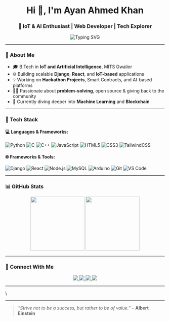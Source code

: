 <h1 align="center">Hi 👋, I'm Ayan Ahmed Khan</h1>
<h3 align="center">🚀 IoT & AI Enthusiast | Web Developer | Tech Explorer</h3>

<p align="center">
  <img src="https://readme-typing-svg.demolab.com?font=Fira+Code&size=22&pause=1000&color=F7931E&center=true&vCenter=true&width=435&lines=Crafting+Ideas+into+Code...;Passionate+about+AI%2C+IoT+%26+Web;Always+building+%F0%9F%9B%A0%EF%B8%8F" alt="Typing SVG" />
</p>

---

### 🧠 About Me

- 🎓 B.Tech in **IoT and Artificial Intelligence**, MITS Gwalior
- 🌐 Building scalable **Django**, **React**, and **IoT-based** applications
- 💡 Working on **Hackathon Projects**, Smart Contracts, and AI-based platforms
- 🧑‍💻 Passionate about **problem-solving**, open source & giving back to the community
- 🌱 Currently diving deeper into **Machine Learning** and **Blockchain**

---

### 🚀 Tech Stack

#### 💻 Languages & Frameworks:
![Python](https://img.shields.io/badge/-Python-3776AB?style=for-the-badge&logo=python&logoColor=white)
![C](https://img.shields.io/badge/-C-00599C?style=for-the-badge&logo=c&logoColor=white)
![C++](https://img.shields.io/badge/-C++-00599C?style=for-the-badge&logo=c%2B%2B&logoColor=white)
![JavaScript](https://img.shields.io/badge/-JavaScript-F7DF1E?style=for-the-badge&logo=javascript&logoColor=black)
![HTML5](https://img.shields.io/badge/-HTML5-E34F26?style=for-the-badge&logo=html5&logoColor=white)
![CSS3](https://img.shields.io/badge/-CSS3-1572B6?style=for-the-badge&logo=css3)
![TailwindCSS](https://img.shields.io/badge/-TailwindCSS-38B2AC?style=for-the-badge&logo=tailwind-css&logoColor=white)

#### 🌐 Frameworks & Tools:
![Django](https://img.shields.io/badge/-Django-092E20?style=for-the-badge&logo=django&logoColor=white)
![React](https://img.shields.io/badge/-React-20232A?style=for-the-badge&logo=react&logoColor=61DAFB)
![Node.js](https://img.shields.io/badge/-Node.js-339933?style=for-the-badge&logo=node.js&logoColor=white)
![MySQL](https://img.shields.io/badge/-MySQL-4479A1?style=for-the-badge&logo=mysql&logoColor=white)
![Arduino](https://img.shields.io/badge/-Arduino-00979D?style=for-the-badge&logo=arduino&logoColor=white)
![Git](https://img.shields.io/badge/-Git-F05032?style=for-the-badge&logo=git&logoColor=white)
![VS Code](https://img.shields.io/badge/-VSCode-007ACC?style=for-the-badge&logo=visual-studio-code)

---

### 📊 GitHub Stats

<div align="center">
  <img src="https://github-readme-stats.vercel.app/api?username=AyanAhmedKhan&show_icons=true&theme=dracula&count_private=true&hide_border=true" height="170px"/>
  <img src="https://github-readme-stats.vercel.app/api/top-langs/?username=AyanAhmedKhan&layout=compact&theme=dracula&hide_border=true" height="170px"/>
</div>

---

### 🔗 Connect With Me

<p align="center">
  <a href="https://www.linkedin.com/in/ayanahmedkhan/" target="_blank">
    <img src="https://img.shields.io/badge/-LinkedIn-0077B5?style=for-the-badge&logo=linkedin&logoColor=white" />
  </a>
  <a href="mailto:ayanpthan768@gmail.com">
    <img src="https://img.shields.io/badge/-Gmail-D14836?style=for-the-badge&logo=gmail&logoColor=white" />
  </a>
  <a href="https://ayanahmedkhan.live" target="_blank">
    <img src="https://img.shields.io/badge/-Portfolio-24292E?style=for-the-badge&logo=vercel&logoColor=white" />
  </a>
  <a href="https://github.com/AyanAhmedKhan" target="_blank">
    <img src="https://img.shields.io/badge/-GitHub-181717?style=for-the-badge&logo=github&logoColor=white" />
  </a>
</p>

---

\

---

> *“Strive not to be a success, but rather to be of value.”* – **Albert Einstein**

